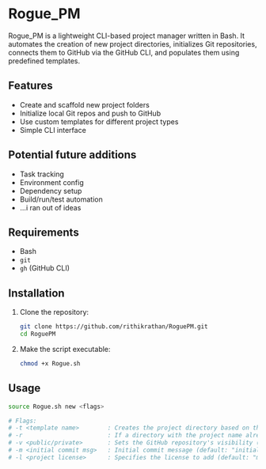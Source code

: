 # Rogue_PM

Rogue_PM is a lightweight CLI-based project manager written in Bash. It automates the creation of new project directories, initializes Git repositories, connects them to GitHub via the GitHub CLI, and populates them using predefined templates.

## Features

- Create and scaffold new project folders
- Initialize local Git repos and push to GitHub
- Use custom templates for different project types
- Simple CLI interface

## Potential future additions

- Task tracking
- Environment config
- Dependency setup
- Build/run/test automation
- ...i ran out of ideas

## Requirements

- Bash
- `git`
- `gh` (GitHub CLI)

## Installation

1. Clone the repository:
    ```bash
    git clone https://github.com/rithikrathan/RoguePM.git
    cd RoguePM
2. Make the script executable:
    ```bash
    chmod +x Rogue.sh

## Usage

```bash
source Rogue.sh new <flags>

# Flags:
# -t <template name>        : Creates the project directory based on the given template
# -r                        : If a directory with the project name already exists, it will be replaced (existing files will be deleted)
# -v <public/private>       : Sets the GitHub repository's visibility (default: private)
# -m <initial commit msg>   : Initial commit message (default: "initial commit")
# -l <project license>      : Specifies the license to add (default: "mit")t")

